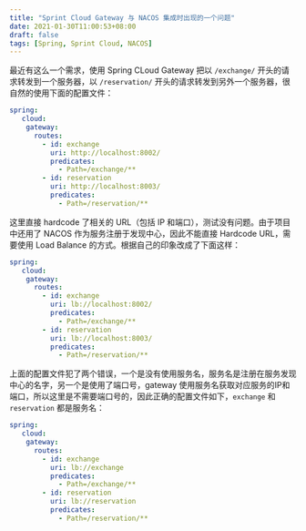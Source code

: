 ```yaml
---
title: "Sprint Cloud Gateway 与 NACOS 集成时出现的一个问题"
date: 2021-01-30T11:00:53+08:00
draft: false
tags: [Spring, Sprint Cloud, NACOS]
---
```


最近有这么一个需求，使用 Spring CLoud Gateway 把以 `/exchange/` 开头的请求转发到一个服务器，以 `/reservation/` 开头的请求转发到另外一个服务器，很自然的使用下面的配置文件：

```yml
spring:
   cloud:
    gateway:
      routes:
        - id: exchange
          uri: http://localhost:8002/
          predicates:
            - Path=/exchange/**
        - id: reservation
          uri: http://localhost:8003/
          predicates:
            - Path=/reservation/**
```

这里直接 hardcode 了相关的 URL（包括 IP 和端口），测试没有问题。由于项目中还用了 NACOS 作为服务注册于发现中心，因此不能直接 Hardcode URL，需要使用 Load Balance 的方式。根据自己的印象改成了下面这样：

```yml
spring:
   cloud:
    gateway:
      routes:
        - id: exchange
          uri: lb://localhost:8002/
          predicates:
            - Path=/exchange/**
        - id: reservation
          uri: lb://localhost:8003/
          predicates:
            - Path=/reservation/**
```

上面的配置文件犯了两个错误，一个是没有使用服务名，服务名是注册在服务发现中心的名字，另一个是使用了端口号，gateway 使用服务名获取对应服务的IP和端口，所以这里是不需要端口号的，因此正确的配置文件如下，`exchange` 和 `reservation` 都是服务名：
```yml
spring:
   cloud:
    gateway:
      routes:
        - id: exchange
          uri: lb://exchange
          predicates:
            - Path=/exchange/**
        - id: reservation
          uri: lb://reservation
          predicates:
            - Path=/reservation/**
```
